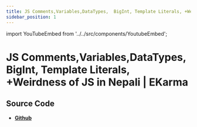 ```yaml
---
title: JS Comments,Variables,DataTypes,  BigInt, Template Literals, +Weirdness of JS  in Nepali | EKarma
sidebar_position: 1
---
```


import YouTubeEmbed from '../../src/components/YoutubeEmbed';

# JS Comments,Variables,DataTypes,  BigInt, Template Literals, +Weirdness of JS  in Nepali | EKarma

<YouTubeEmbed videoId="Xcg1gPaQk-s" />

## Source Code

- [**Github**](https://github.com/isarojdahal/javascript-workshop)